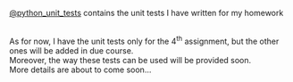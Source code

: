 [@python_unit_tests](https://github.com/AlexandruAndrita/python_unit_tests "python_unit_tests") contains the unit tests I have written for my homework<br/><br/>

As for now, I have the unit tests only for the 4<sup>th</sup> assignment, but the other ones will be added in due course.<br/>
Moreover, the way these tests can be used will be provided soon.<br/>
More details are about to come soon...
